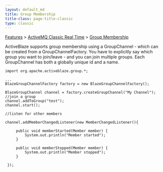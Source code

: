 ```yaml
---
layout: default_md
title: Group Membership 
title-class: page-title-classic
type: classic
---
```


[Features](features) > [ActiveMQ Classic Real Time](activemq-classic-real-time) > [Group Membership](group-membership)


ActiveBlaze supports group membership using a GroupChannel - which can be created from a GroupChannelFactory. You have to explicitly say which group you want to join/leave - and you can join multiple groups. Each GroupChannel has both a globally unique id and a name.
```
import org.apache.activeblaze.group.*;

...
BlazeGroupChannelFactory factory = new BlazeGroupChannelFactory();

BlazeGroupChannel channel = factory.createGroupChannel("My Channel");
//join a group
channel.addToGroup("test");
channel.start();

//listen for other members

channel.addMemberChangedListener(new MemberChangedListener(){

     public void memberStarted(Member member) {
         System.out.println("Member started");
     }

     public void memberStopped(Member member) {
         System.out.println("Member stopped");
     }
            
 });
```
